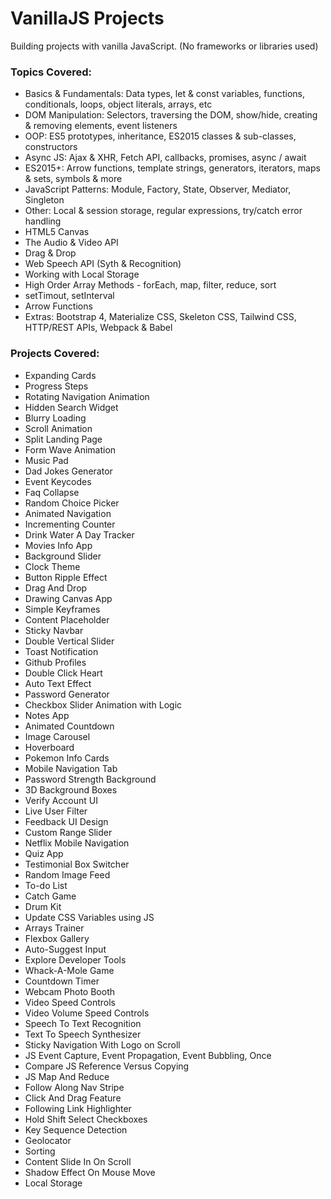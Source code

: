 # VanillaJS Projects

Building projects with vanilla JavaScript. (No frameworks or libraries used)

### Topics Covered:

  - Basics & Fundamentals: Data types, let & const variables, functions, conditionals, loops, object literals, arrays, etc
  - DOM Manipulation: Selectors, traversing the DOM, show/hide, creating & removing elements, event listeners
  - OOP: ES5 prototypes, inheritance, ES2015 classes & sub-classes, constructors
  - Async JS: Ajax & XHR, Fetch API, callbacks, promises, async / await
  - ES2015+: Arrow functions, template strings, generators, iterators, maps & sets, symbols & more
  - JavaScript Patterns: Module, Factory, State, Observer, Mediator, Singleton
  - Other: Local & session storage, regular expressions, try/catch error handling
  - HTML5 Canvas
  - The Audio & Video API
  - Drag & Drop
  - Web Speech API (Syth & Recognition)
  - Working with Local Storage
  - High Order Array Methods - forEach, map, filter, reduce, sort
  - setTimout, setInterval
  - Arrow Functions
  - Extras: Bootstrap 4, Materialize CSS, Skeleton CSS, Tailwind CSS, HTTP/REST APIs, Webpack & Babel

### Projects Covered:

- Expanding Cards
- Progress Steps
- Rotating Navigation Animation
- Hidden Search Widget
- Blurry Loading
- Scroll Animation
- Split Landing Page
- Form Wave Animation
- Music Pad
- Dad Jokes Generator
- Event Keycodes
- Faq Collapse
- Random Choice Picker
- Animated Navigation
- Incrementing Counter
- Drink Water A Day Tracker
- Movies Info App
- Background Slider
- Clock Theme
- Button Ripple Effect
- Drag And Drop
- Drawing Canvas App
- Simple Keyframes
- Content Placeholder
- Sticky Navbar
- Double Vertical Slider
- Toast Notification
- Github Profiles
- Double Click Heart
- Auto Text Effect
- Password Generator
- Checkbox Slider Animation with Logic
- Notes App
- Animated Countdown
- Image Carousel
- Hoverboard
- Pokemon Info Cards
- Mobile Navigation Tab
- Password Strength Background
- 3D Background Boxes
- Verify Account UI
- Live User Filter
- Feedback UI Design
- Custom Range Slider
- Netflix Mobile Navigation
- Quiz App
- Testimonial Box Switcher
- Random Image Feed
- To-do List
- Catch Game
- Drum Kit
- Update CSS Variables using JS
- Arrays Trainer
- Flexbox Gallery
- Auto-Suggest Input
- Explore Developer Tools
- Whack-A-Mole Game
- Countdown Timer
- Webcam Photo Booth
- Video Speed Controls
- Video Volume Speed Controls
- Speech To Text Recognition
- Text To Speech Synthesizer
- Sticky Navigation With Logo on Scroll
- JS Event Capture, Event Propagation, Event Bubbling, Once
- Compare JS Reference Versus Copying
- JS Map And Reduce
- Follow Along Nav Stripe
- Click And Drag Feature
- Following Link Highlighter
- Hold Shift Select Checkboxes 
- Key Sequence Detection
- Geolocator
- Sorting
- Content Slide In On Scroll
- Shadow Effect On Mouse Move
- Local Storage
